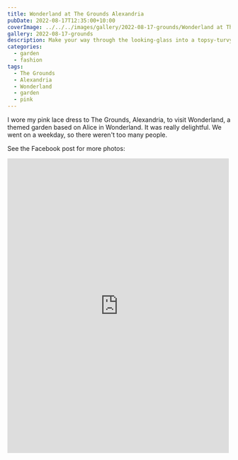 ```yaml
---
title: Wonderland at The Grounds Alexandria
pubDate: 2022-08-17T12:35:00+10:00
coverImage: ../../../images/gallery/2022-08-17-grounds/Wonderland at The Grounds.jpeg
gallery: 2022-08-17-grounds
description: Make your way through the looking-glass into a topsy-turvy world inspired by the works of Lewis Carroll, where not everything is as it seems.
categories:
  - garden
  - fashion
tags:
  - The Grounds
  - Alexandria
  - Wonderland
  - garden
  - pink
---
```


I wore my pink lace dress to The Grounds, Alexandria, to visit Wonderland, a themed garden based on Alice in Wonderland. It was really delightful. We went on a weekday, so there weren't too many people.

See the Facebook post for more photos:

<iframe src="https://www.facebook.com/plugins/post.php?href=https%3A%2F%2Fwww.facebook.com%2Fchris1.tham%2Fposts%2Fpfbid02LQD1ezTPUF5urzkLyV587WM6uen2TZMc16i1CKqGYUud8DCuPTENsvPwAV7hdbNCl&show_text=true&width=500" width="500" height="665" style="border:none;overflow:hidden" scrolling="no" frameborder="0" allowfullscreen="true" allow="autoplay; clipboard-write; encrypted-media; picture-in-picture; web-share"></iframe>
